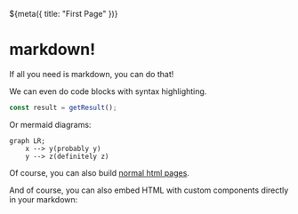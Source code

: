 ${meta({
	title: "First Page"
})}

# markdown!

If all you need is markdown, you can do that!

We can even do code blocks with syntax highlighting.

```js
const result = getResult();
```

Or mermaid diagrams:

```mermaid
graph LR;
	x --> y(probably y)
	y --> z(definitely z)
```

Of course, you can also build [normal html pages](html.html).

And of course, you can also embed HTML with custom components directly in your
markdown:

<div>
	<sample:countdown from=10></sample:countdown>
</div>

